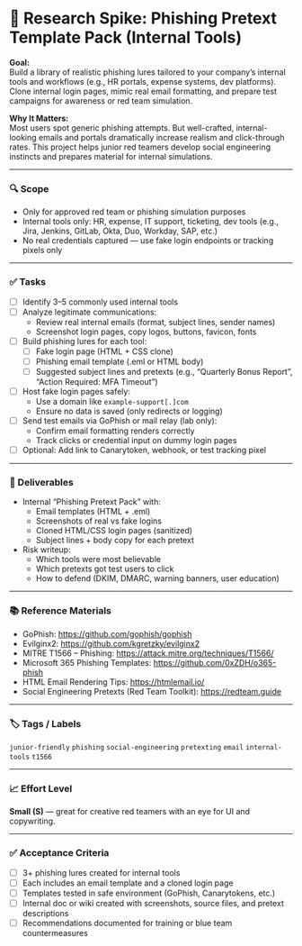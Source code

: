 # 🎣 Research Spike: Phishing Pretext Template Pack (Internal Tools)

**Goal:**  
Build a library of realistic phishing lures tailored to your company’s internal tools and workflows (e.g., HR portals, expense systems, dev platforms). Clone internal login pages, mimic real email formatting, and prepare test campaigns for awareness or red team simulation.

**Why It Matters:**  
Most users spot generic phishing attempts. But well-crafted, internal-looking emails and portals dramatically increase realism and click-through rates. This project helps junior red teamers develop social engineering instincts and prepares material for internal simulations.

---

### 🔍 Scope
- Only for approved red team or phishing simulation purposes
- Internal tools only: HR, expense, IT support, ticketing, dev tools (e.g., Jira, Jenkins, GitLab, Okta, Duo, Workday, SAP, etc.)
- No real credentials captured — use fake login endpoints or tracking pixels only

---

### ✅ Tasks
- [ ] Identify 3–5 commonly used internal tools
- [ ] Analyze legitimate communications:
  - Review real internal emails (format, subject lines, sender names)
  - Screenshot login pages, copy logos, buttons, favicon, fonts
- [ ] Build phishing lures for each tool:
  - [ ] Fake login page (HTML + CSS clone)
  - [ ] Phishing email template (.eml or HTML body)
  - [ ] Suggested subject lines and pretexts (e.g., “Quarterly Bonus Report”, “Action Required: MFA Timeout”)
- [ ] Host fake login pages safely:
  - Use a domain like `example-support[.]com`
  - Ensure no data is saved (only redirects or logging)
- [ ] Send test emails via GoPhish or mail relay (lab only):
  - Confirm email formatting renders correctly
  - Track clicks or credential input on dummy login pages
- [ ] Optional: Add link to Canarytoken, webhook, or test tracking pixel

---

### 🎯 Deliverables
- Internal “Phishing Pretext Pack” with:
  - Email templates (HTML + .eml)
  - Screenshots of real vs fake logins
  - Cloned HTML/CSS login pages (sanitized)
  - Subject lines + body copy for each pretext
- Risk writeup:
  - Which tools were most believable
  - Which pretexts got test users to click
  - How to defend (DKIM, DMARC, warning banners, user education)

---

### 📚 Reference Materials
- GoPhish: https://github.com/gophish/gophish  
- Evilginx2: https://github.com/kgretzky/evilginx2  
- MITRE T1566 – Phishing: https://attack.mitre.org/techniques/T1566/  
- Microsoft 365 Phishing Templates: https://github.com/0xZDH/o365-phish  
- HTML Email Rendering Tips: https://htmlemail.io/  
- Social Engineering Pretexts (Red Team Toolkit): https://redteam.guide

---

### 🏷️ Tags / Labels
`junior-friendly` `phishing` `social-engineering` `pretexting` `email` `internal-tools` `t1566`

---

### 📈 Effort Level
**Small (S)** — great for creative red teamers with an eye for UI and copywriting.

---

### ✅ Acceptance Criteria
- [ ] 3+ phishing lures created for internal tools
- [ ] Each includes an email template and a cloned login page
- [ ] Templates tested in safe environment (GoPhish, Canarytokens, etc.)
- [ ] Internal doc or wiki created with screenshots, source files, and pretext descriptions
- [ ] Recommendations documented for training or blue team countermeasures
